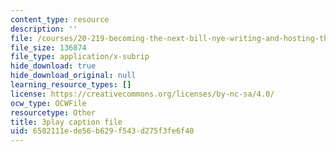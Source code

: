 ```yaml
---
content_type: resource
description: ''
file: /courses/20-219-becoming-the-next-bill-nye-writing-and-hosting-the-educational-show-january-iap-2015/6582111ede56b629f543d275f3fe6f40_VHyCh1mDneE.srt
file_size: 136874
file_type: application/x-subrip
hide_download: true
hide_download_original: null
learning_resource_types: []
license: https://creativecommons.org/licenses/by-nc-sa/4.0/
ocw_type: OCWFile
resourcetype: Other
title: 3play caption file
uid: 6582111e-de56-b629-f543-d275f3fe6f40
---
```

